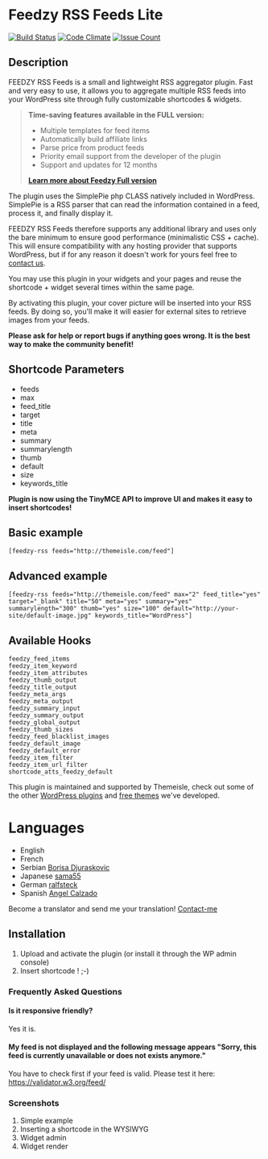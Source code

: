 # Feedzy RSS Feeds Lite
[![Build Status](https://api.travis-ci.org/Codeinwp/feedzy-rss-feeds.svg?branch=development)](https://travis-ci.org/Codeinwp/feedzy-rss-feeds)
[![Code Climate](https://codeclimate.com/github/Codeinwp/feedzy-rss-feeds/badges/gpa.svg)](https://codeclimate.com/github/Codeinwp/feedzy-rss-feeds)
[![Issue Count](https://codeclimate.com/github/Codeinwp/feedzy-rss-feeds/badges/issue_count.svg)](https://codeclimate.com/github/Codeinwp/feedzy-rss-feeds)

## Description
FEEDZY RSS Feeds is a small and lightweight RSS aggregator plugin. Fast and very easy to use, it allows you to aggregate multiple RSS feeds into your WordPress site through fully customizable shortcodes & widgets.

> **Time-saving features available in the FULL version:**
>
> * Multiple templates for feed items
> * Automatically build affiliate links
> * Parse price from product feeds
> * Priority email support from the developer of the plugin
> * Support and updates for 12 months
>
> **[Learn more about Feedzy Full version]( https://themeisle.com/plugins/feedzy-rss-feeds-lite/ )**

The plugin uses the SimplePie php CLASS natively included in WordPress. SimplePie is a RSS parser that can read the information contained in a feed, process it, and finally display it.

FEEDZY RSS Feeds therefore supports any additional library and uses only the bare minimum to ensure good performance (minimalistic CSS + cache). This will ensure compatibility with any hosting provider that supports WordPress, but if for any reason it doesn't work for yours feel free to <a href="http://themeisle.com/contact/" rel="nofollow">contact us</a>.

You may use this plugin in your widgets and your pages and reuse the shortcode + widget several times within the same page.

By activating this plugin, your cover picture will be inserted into your RSS feeds. By doing so, you'll make it will easier for external sites to retrieve images from your feeds.

**Please ask for help or report bugs if anything goes wrong. It is the best way to make the community benefit!**

## Shortcode Parameters

* feeds
* max
* feed_title
* target
* title
* meta
* summary
* summarylength
* thumb
* default
* size
* keywords_title

**Plugin is now using the TinyMCE API to improve UI and makes it easy to insert shortcodes!**


## Basic example
```
[feedzy-rss feeds="http://themeisle.com/feed"]
```


## Advanced example

```
[feedzy-rss feeds="http://themeisle.com/feed" max="2" feed_title="yes" target="_blank" title="50" meta="yes" summary="yes" summarylength="300" thumb="yes" size="100" default="http://your-site/default-image.jpg" keywords_title="WordPress"]
```


## Available Hooks

```
feedzy_feed_items
feedzy_item_keyword
feedzy_item_attributes
feedzy_thumb_output
feedzy_title_output
feedzy_meta_args
feedzy_meta_output
feedzy_summary_input
feedzy_summary_output
feedzy_global_output
feedzy_thumb_sizes
feedzy_feed_blacklist_images
feedzy_default_image
feedzy_default_error
feedzy_item_filter
feedzy_item_url_filter
shortcode_atts_feedzy_default
```

This plugin is maintained and supported by Themeisle, check out some of the other <a href="http://themeisle.com/wordpress-plugins/" rel="nofollow">WordPress plugins</a> and <a href="http://themeisle.com/wordpress-themes/free/" rel="nofollow">free themes</a> we've developed.

# Languages

* English
* French
* Serbian [Borisa Djuraskovic](http://www.webhostinghub.com/ "Borisa Djuraskovic")
* Japanese [sama55](http://askive.cmsbox.jp/ "sama55")
* German [ralfsteck](https://profiles.wordpress.org/ralfsteck/ "ralfsteck")
* Spanish [Angel Calzado](http://sintaxisweb.es "Angel Calzado")

Become a translator and send me your translation! [Contact-me](http://themeisle.com/contact "Contact")

## Installation

1. Upload and activate the plugin (or install it through the WP admin console)
2. Insert shortcode ! ;-)

### Frequently Asked Questions

#### Is it responsive friendly?

Yes it is.

#### My feed is not displayed and the following message appears "Sorry, this feed is currently unavailable or does not exists anymore."

You have to check first if your feed is valid. Please test it here: https://validator.w3.org/feed/


### Screenshots

1. Simple example
2. Inserting a shortcode in the WYSIWYG
3. Widget admin
4. Widget render